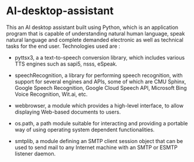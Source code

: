# AI-desktop-assistant

This an AI desktop assistant built using Python, which is an application program that is capable of understanding natural human language, speak natural language and complete demanded electronic as well as technical tasks for the end user. Technologies used are :

- pyttsx3, a a text-to-speech conversion library, which includes various TTS engines such as sapi5, nsss, eSpeak.

- speechRecognition, a library for performing speech recognition, with support for several engines and APIs, some of which are CMU Sphinx, Google Speech Recognition, Google Cloud Speech API, Microsoft Bing Voice Recognition, Wit.ai, etc.

- webbrowser, a module which provides a high-level interface, to allow displaying Web-based documents to users.

- os.path, a path module suitable for interacting and providing a portable way of using operating system dependent functionalities.

- smtplib, a module defining an SMTP client session object that can be used to send mail to any Internet machine with an SMTP or ESMTP listener daemon.
